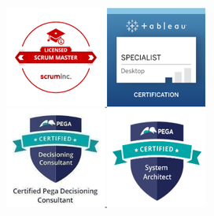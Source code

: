 <a href="https://s3.amazonaws.com/scruminc-certs/LSM-2277933">
<img src="/images/1.png" height="200" width="200"/>
</a>

<a href="https://www.youracclaim.com/badges/c33831e3-5cac-4b37-a4b5-88e1267bb05d/linked_in_profile">
<img src="/images/2.jpg"/ height="200" width="200"/>
</a>

<a href="https://media-exp1.licdn.com/dms/document/C512DAQFSeFbutQpxFQ/profile-treasury-document-pdf-analyzed/0?e=1598652000&v=beta&t=OvTmjwShRE-CrZUBa0bdkTH09bxQgdAUOfzfbIPorfw">
 <img src="/images/3.jpeg"/ height="200" width="200"/>
 </a>
 
<a href="hhttps://media-exp1.licdn.com/dms/document/C512DAQGapsvhAsLvNw/profile-treasury-document-pdf-analyzed/0?e=1598652000&v=beta&t=w-gLqJL5VrKV9Abit6__Tl_s4HOZg1QjRyF6mwmGtco"> 
 <img src="/images/4.png"/ height="200" width="200"/>
</a>
